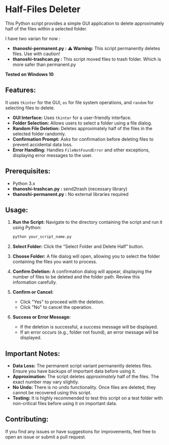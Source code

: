 # Half-Files Deleter

This Python script provides a simple GUI application to delete approximately half of the files within a selected folder. 

I have two varian for now : 
- **thanoshi-permanent.py :** **⚠️ Warning:** This script permanently deletes files. Use with caution!
- **thanoshi-trashcan.py :** This script moved files to trash folder. Which is more safer than permanent.py

**Tested on Windows 10**

## Features:

It uses `tkinter` for the GUI, `os` for file system operations, and `random` for selecting files to delete.

-   **GUI Interface:** Uses `tkinter` for a user-friendly interface.
-   **Folder Selection:** Allows users to select a folder using a file dialog.
-   **Random File Deletion:** Deletes approximately half of the files in the selected folder randomly.
-   **Confirmation Prompt:** Asks for confirmation before deleting files to prevent accidental data loss.
-   **Error Handling:** Handles `FileNotFoundError` and other exceptions, displaying error messages to the user.

## Prerequisites:

-   Python 3.x
-   **thanoshi-trashcan.py :** send2trash (necessary library)
-   **thanoshi-permanent.py :** No external libraries required

## Usage:

1.  **Run the Script:**
    Navigate to the directory containing the script and run it using Python:

    ```bash
    python your_script_name.py
    ```

2.  **Select Folder:**
    Click the "Select Folder and Delete Half" button.

3.  **Choose Folder:**
    A file dialog will open, allowing you to select the folder containing the files you want to process.

4.  **Confirm Deletion:**
    A confirmation dialog will appear, displaying the number of files to be deleted and the folder path. Review this information carefully.

5.  **Confirm or Cancel:**
    -   Click "Yes" to proceed with the deletion.
    -   Click "No" to cancel the operation.

6.  **Success or Error Message:**
    -   If the deletion is successful, a success message will be displayed.
    -   If an error occurs (e.g., folder not found), an error message will be displayed.

## Important Notes:

-   **Data Loss:** The permanent script variant permanently deletes files. Ensure you have backups of important data before using it.
-   **Approximation:** The script deletes *approximately* half of the files. The exact number may vary slightly.
-   **No Undo:** There is no undo functionality. Once files are deleted, they cannot be recovered using this script.
-   **Testing:** It is highly recommended to test this script on a test folder with non-critical files before using it on important data.

## Contributing:

If you find any issues or have suggestions for improvements, feel free to open an issue or submit a pull request.
